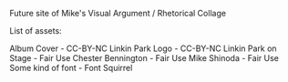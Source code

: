 Future site of Mike's Visual Argument / Rhetorical Collage

List of assets:

Album Cover - CC-BY-NC
Linkin Park Logo - CC-BY-NC
Linkin Park on Stage - Fair Use
Chester Bennington - Fair Use
Mike Shinoda - Fair Use
Some kind of font - Font Squirrel
